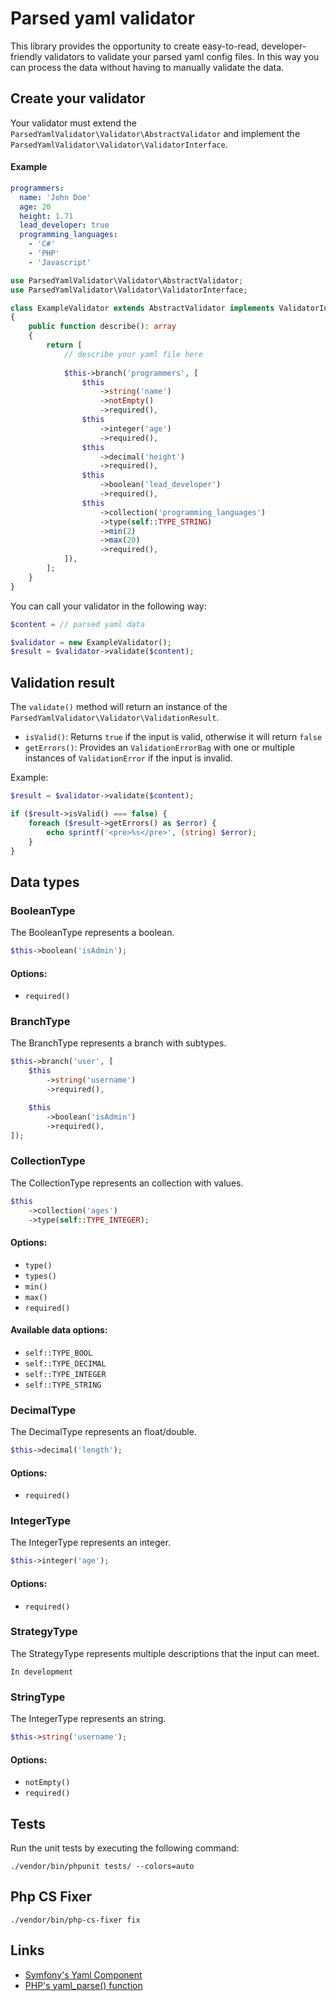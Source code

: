 # Parsed yaml validator

This library provides the opportunity to create easy-to-read, developer-friendly validators to validate your parsed yaml config files.
In this way you can process the data without having to manually validate the data.

## Create your validator
Your validator must extend the `ParsedYamlValidator\Validator\AbstractValidator`
and implement the `ParsedYamlValidator\Validator\ValidatorInterface`.

#### Example
````yaml
programmers:
  name: 'John Doe'
  age: 20
  height: 1.71
  lead_developer: true
  programming_languages:
    - 'C#'
    - 'PHP'
    - 'Javascript'
````

````PHP
use ParsedYamlValidator\Validator\AbstractValidator;
use ParsedYamlValidator\Validator\ValidatorInterface;

class ExampleValidator extends AbstractValidator implements ValidatorInterface
{
    public function describe(): array
    {
        return [
            // describe your yaml file here
            
            $this->branch('programmers', [
                $this
                    ->string('name')
                    ->notEmpty()
                    ->required(),
                $this
                    ->integer('age')
                    ->required(),
                $this
                    ->decimal('height')
                    ->required(),
                $this
                    ->boolean('lead_developer')
                    ->required(),
                $this
                    ->collection('programming_languages')
                    ->type(self::TYPE_STRING)
                    ->min(2)
                    ->max(20)
                    ->required(),
            ]),
        ];
    }
}
````

You can call your validator in the following way:
````PHP
$content = // parsed yaml data

$validator = new ExampleValidator();
$result = $validator->validate($content);
````


## Validation result
The `validate()` method will return an instance of the `ParsedYamlValidator\Validator\ValidationResult`.
- `isValid()`: Returns `true` if the input is valid, otherwise it will return `false`
- `getErrors()`: Provides an `ValidationErrorBag` with one or multiple instances of `ValidationError` if the input is invalid.

Example:
````PHP
$result = $validator->validate($content);

if ($result->isValid() === false) {
    foreach ($result->getErrors() as $error) {
        echo sprintf('<pre>%s</pre>', (string) $error);
    }
}
````

## Data types

### BooleanType
The BooleanType represents a boolean.

````PHP
$this->boolean('isAdmin');
````

#### Options:
- `required()`

### BranchType
The BranchType represents a branch with subtypes.

````PHP
$this->branch('user', [
    $this
        ->string('username')
        ->required(),

    $this
        ->boolean('isAdmin')
        ->required(),
]);
````

### CollectionType
The CollectionType represents an collection with values.

````PHP
$this
    ->collection('ages')
    ->type(self::TYPE_INTEGER);
````

#### Options:
- `type()`
- `types()`
- `min()`
- `max()`
- `required()`

#### Available data options:
- `self::TYPE_BOOL`
- `self::TYPE_DECIMAL`
- `self::TYPE_INTEGER`
- `self::TYPE_STRING`

### DecimalType
The DecimalType represents an float/double.

````PHP
$this->decimal('length');
````

#### Options:
- `required()`

### IntegerType
The IntegerType represents an integer.

````PHP
$this->integer('age');
````

#### Options:
- `required()`

### StrategyType
The StrategyType represents multiple descriptions that the input can meet.

`In development`

### StringType
The IntegerType represents an string.

````PHP
$this->string('username');
````

#### Options:
- `notEmpty()`
- `required()`


## Tests
Run the unit tests by executing the following command:
````
./vendor/bin/phpunit tests/ --colors=auto
````

## Php CS Fixer
````
./vendor/bin/php-cs-fixer fix
````

## Links
- [Symfony's Yaml Component](https://symfony.com/doc/current/components/yaml.html)
- [PHP's yaml_parse() function](https://www.php.net/manual/en/function.yaml-parse.php)
